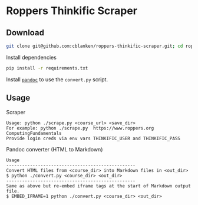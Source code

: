# Roppers Thinkific Scraper

## Download
```bash
git clone git@github.com:cblanken/roppers-thinkific-scraper.git; cd roppers-thinkific-scraper
```

Install dependencies
```bash
pip install -r requirements.txt
```
Install [`pandoc`](https://pandoc.org/installing.html) to use the `convert.py` script.

## Usage
Scraper
```
Usage: python ./scrape.py <course_url> <save_dir>
For example: python ./scrape.py  https://www.roppers.org ComputingFundamentals
Provide login creds via env vars THINKIFIC_USER and THINKIFIC_PASS
```

Pandoc converter (HTML to Markdown)
```
Usage
-------------------------------------------------
Convert HTML files from <course_dir> into Markdown files in <out_dir>
$ python ./convert.py <course_dir> <out_dir>
-------------------------------------------------
Same as above but re-embed iframe tags at the start of Markdown output file.
$ EMBED_IFRAME=1 python ./convert.py <course_dir> <out_dir>
```

